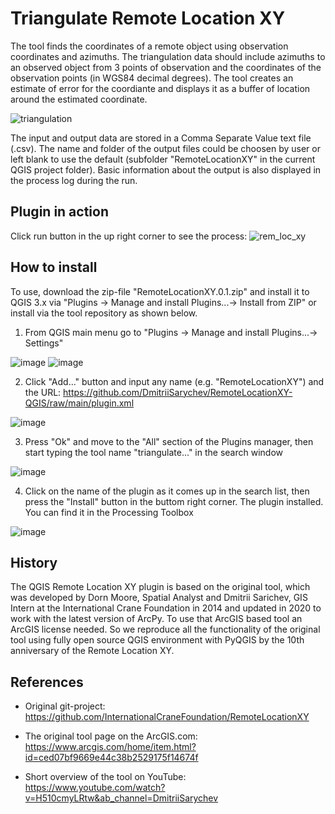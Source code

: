Triangulate Remote Location XY
==============================
The tool finds the coordinates of a remote object using observation coordinates and azimuths.
The triangulation data should include azimuths to an observed object from 3 points of observation and the coordinates of the observation points (in WGS84 decimal degrees).
The tool creates an estimate of error for the coordiante and displays it as a buffer of location around the estimated coordinate.

![triangulation](https://github.com/DmitriiSarychev/RemoteLocationXY-QGIS/assets/6863405/1a58e779-e8a2-40e6-b9a4-644b761facf2)

The input and output data are stored in a Comma Separate Value text file (.csv).
The name and folder of the output files could be choosen by user or left blank to use the default (subfolder "RemoteLocationXY" in the current QGIS project folder).
Basic information about the output is also displayed in the process log during the run.

Plugin in action
----------------
Click run button in the up right corner to see the process:
![rem_loc_xy](https://github.com/DmitriiSarychev/RemoteLocationXY-QGIS/assets/6863405/c347096d-5da0-459e-ad67-47e8888765d9)

How to install
------------
To use, download the zip-file "RemoteLocationXY.0.1.zip" and install it to QGIS 3.x via "Plugins -> Manage and install Plugins...-> Install from ZIP" or install via the tool repository as shown below.
1. From QGIS main menu go to "Plugins -> Manage and install Plugins...-> Settings"

![image](https://github.com/DmitriiSarychev/RemoteLocationXY-QGIS/assets/6863405/4ad14d74-9328-47e5-bf72-b8d2ee6def6d)
![image](https://github.com/DmitriiSarychev/RemoteLocationXY-QGIS/assets/6863405/61d6bd84-f618-485e-9a4b-9e1aba974286)

2. Click "Add..." button and input any name (e.g. "RemoteLocationXY") and the URL: https://github.com/DmitriiSarychev/RemoteLocationXY-QGIS/raw/main/plugin.xml

![image](https://github.com/DmitriiSarychev/RemoteLocationXY-QGIS/assets/6863405/4d6c6e57-d8d4-4a8a-8a42-fadc557a366b)

3. Press "Ok" and move to the "All" section of the Plugins manager, then start typing the tool name "triangulate..." in the search window

![image](https://github.com/DmitriiSarychev/RemoteLocationXY-QGIS/assets/6863405/93a67349-746d-40a8-96fc-ef3c767b875e)

4. Click on the name of the plugin as it comes up in the search list, then press the "Install" button in the buttom right corner.
The plugin installed. You can find it in the Processing Toolbox

![image](https://github.com/DmitriiSarychev/RemoteLocationXY-QGIS/assets/6863405/36fb4a61-724e-4f8c-a3d9-969007b74b02)

History
-------
The QGIS Remote Location XY plugin is based on the original tool, which was developed by Dorn Moore, Spatial Analyst and Dmitrii Sarichev, GIS Intern at the International Crane Foundation in 2014 and updated in 2020 to work with the latest version of ArcPy.
To use that ArcGIS based tool an ArcGIS license needed. So we reproduce all the functionality of the original tool using fully open source QGIS environment with PyQGIS by the 10th anniversary of the Remote Location XY.

References
----------
* Original git-project:
https://github.com/InternationalCraneFoundation/RemoteLocationXY

* The original tool page on the ArcGIS.com:
https://www.arcgis.com/home/item.html?id=ced07bf9669e44c38b2529175f14674f

* Short overview of the tool on YouTube:
https://www.youtube.com/watch?v=H510cmyLRtw&ab_channel=DmitriiSarychev
